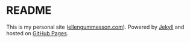 # README

This is my personal site ([ellengummesson.com](http://ellengummesson.com "ellengummesson.com")). Powered by [Jekyll](http://jekyllrb.com/ "Jekyll") and hosted on [GitHub Pages](http://pages.github.com/ "GitHub Pages").